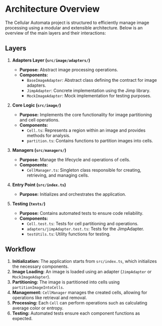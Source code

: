 # Architecture Overview

The Cellular Automata project is structured to efficiently manage image processing using a modular and extensible architecture. Below is an overview of the main layers and their interactions:

## Layers

1. **Adapters Layer (`src/image/adapters/`)**
   - **Purpose:** Abstract image processing operations.
   - **Components:** 
     - `BaseImageAdapter`: Abstract class defining the contract for image adapters.
     - `JimpAdapter`: Concrete implementation using the Jimp library.
     - `MockImageAdapter`: Mock implementation for testing purposes.

2. **Core Logic (`src/image/`)**
   - **Purpose:** Implements the core functionality for image partitioning and cell operations.
   - **Components:** 
     - `Cell.ts`: Represents a region within an image and provides methods for analysis.
     - `partition.ts`: Contains functions to partition images into cells.

3. **Managers (`src/managers/`)**
   - **Purpose:** Manage the lifecycle and operations of cells.
   - **Components:** 
     - `CellManager.ts`: Singleton class responsible for creating, retrieving, and managing cells.

4. **Entry Point (`src/index.ts`)**
   - **Purpose:** Initializes and orchestrates the application.

5. **Testing (`tests/`)**
   - **Purpose:** Contains automated tests to ensure code reliability.
   - **Components:** 
     - `Cell.test.ts`: Tests for cell partitioning and operations.
     - `adapters/jimpAdapter.test.ts`: Tests for the JimpAdapter.
     - `testUtils.ts`: Utility functions for testing.

## Workflow

1. **Initialization:** The application starts from `src/index.ts`, which initializes the necessary components.
2. **Image Loading:** An image is loaded using an adapter (`JimpAdapter` or `MockImageAdapter`).
3. **Partitioning:** The image is partitioned into cells using `partitionImageIntoCells`.
4. **Management:** `CellManager` manages the created cells, allowing for operations like retrieval and removal.
5. **Processing:** Each `Cell` can perform operations such as calculating average color or entropy.
6. **Testing:** Automated tests ensure each component functions as expected.

